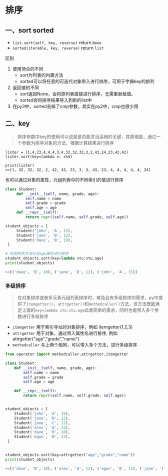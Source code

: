 # 排序 

## 一、sort sorted

* `list.sort(self, key, reverse)` return `None`
* `sorted(iterable, key, reverse)` return `list`

区别

1. 使用场合的不同
	* sort为列表的内置方法
	* sorted可以将任意的可迭代对象带入进行排序，可用于字典key的排列
2. 返回值的不同
	* sort返回None，会将原列表直接进行排序，无需重新赋值。
	* sorted会将排序结果导入到新的list中
3. 在py3中，sorted去掉了cmp参数，其实在py2中，cmp也很少用

## 二、key
>排序参数中key的使用可以说是是否能灵活运用的关键，其原理是，通过一个参数为排序对象的方法，根据计算结果进行排序

```
lister = [1,4,23,4,4,4,3,4,32,32,32,3,2,43,24,23,42,42]
lister.sort(key=lambda x: x%5)

print(lister)
>>[1, 32, 32, 32, 2, 42, 42, 23, 3, 3, 43, 23, 4, 4, 4, 4, 4, 24]
```

也可以通过对象的属性，元组列表中的不同索引的值进行排序

```python
class Student:
     def __init__(self, name, grade, age):
         self.name = name
         self.grade = grade
         self.age = age
     def __repr__(self):
         return repr((self.name, self.grade, self.age))

student_objects = [
     Student('john', 'A', 15),
     Student('jane', 'B', 12),
     Student('dave', 'B', 10),
 ]

# 利用排序方法针对age属性进行排序
student_objects.sort(key=lambda stu:stu.age)
print(student_objects)

>>[('dave', 'B', 10), ('jane', 'B', 12), ('john', 'A', 15)]
```

### 多级排序
>在对象排序或者多元素元组列表排序时，难免会有多级排序的需求，py中提供了`itemgetter()`，`attrgetter()`和`methodcaller()`方法，该方法既能满足上面的`key=lambda stu:stu.age`此类简单的需求，同时也能带入多个参数进行多级排序

* `itemgetter` 用于索引寻址的对象排序，例如 itemgetter(1,2,3)
* `attrgetter` 用于对象，通过带入属性名进行排序, 例如
attrgetter("age","grade","name")
* `methodcaller` 与上两个相同，可以带入多个方法，进行多级排序

```python
from operator import methodcaller,attrgetter,itemgetter

class Student:
    def __init__(self, name, grade, age):
        self.name = name
        self.grade = grade
        self.age = age

    def __repr__(self):
        return repr((self.name, self.grade, self.age))


student_objects = [
    Student('john', 'A', 15), 
    Student('jane', 'B', 12),
    Student('jane', 'C', 12),
    Student('alex', 'A', 12),
    Student('dave', 'B', 10),
    Student('egon', 'B', 12),
 ]


student_objects.sort(key=attrgetter("age","grade","name"))
print(student_objects)

>>[('dave', 'B', 10), ('alex', 'A', 12), ('egon', 'B', 12), ('jane', 'B', 12), ('jane', 'C', 12), ('john', 'A', 15)]
```